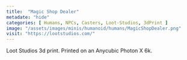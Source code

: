 ```yaml
---
title:  "Magic Shop Dealer"
metadate: "hide"
categories: [ Humans, NPCs, Casters, Loot-Studios, 3dPrint ]
image: "/assets/images/minis/humanoid/humans/MagicShopDealer.png"
visit: "https://lootstudios.com/"
---
```

Loot Studios 3d print.
Printed on an Anycubic Photon X 6k.